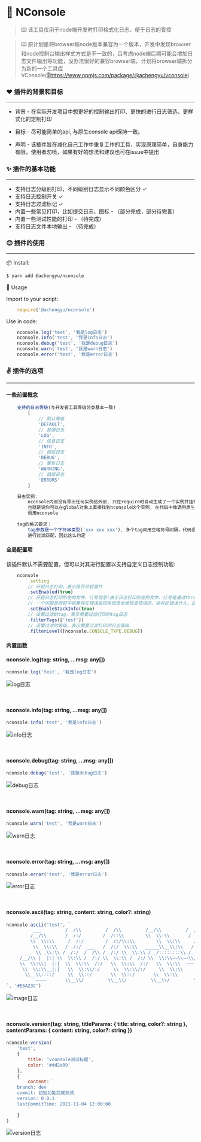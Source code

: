 # 🚀 NConsole
> ⌨️ 该工具仅用于node端开发时打印格式化日志，便于日志的管控

> ⌨️ 原计划是将browser和node版本兼容为一个版本，开发中发现browser和node控制台输出样式方式是不一致的，且考虑node端后期可能会增加日志文件输出等功能，没办法很好的兼容browser端，计划将browser端拆分为新的一个工具库VConsole(🔗https://www.npmjs.com/package/@achengyu/vconsole)

### ❤️ 插件的背景和目标
___
- 背景 - 在实际开发项目中想更好的控制输出打印、更快的进行日志筛选、更样式化的定制打印


- 目标 - 尽可能简单的api, 与原生console api保持一致。


- 声明 - 该插件旨在减化自己工作中重复工作的工具，实现原理简单，自身能力有限，使用者勿喷，如果有好的想法和建议也可在issue中提出

### ✨️ 插件的基本功能
___
 - 支持日志分级别打印，不同级别日志显示不同颜色区分 ✓
 - 支持日志控制开关 ✓
 - 支持日志过滤标记 ✓
 - 内置一些常见打印，比如提交日志、图标 - （部分完成，部分待完善） 
 - 内置一些测试性能的打印 - （待完成）
 - 支持日志文件本地输出 - （待完成）

### 😊️  插件的使用
___
📦 Install:
```bash
$ yarn add @achengyu/nconsole
```

🔨 Usage

Import to your script:
```js
    require('@achengyu/nconsole')
```

Use in code:
```javascript
    nconsole.log('test', '我是log日志')
    nconsole.info('test', '我是info日志')
    nconsole.debug('test', '我是debug日志')
    nconsole.warn('test', '我是warn日志')
    nconsole.error('test', '我是error日志')
```

### ✌  插件的选项
___
#### 一些前置概念
```javascript
    支持的日志等级(与开发者工具等级分类基本一致)
        [
            // 默认等级
            'DEFAULT',
            // 普通日志
            'LOG',
            // 信息日志
            'INFO',
            // 调试日志
            'DEBUG',
            // 警告日志
            'WARNING',
            // 错误日志
            'ERRORS'
        ]

    日志实例:
        nconsole内部没有导出任何实例给外部, 只在require时自动生成了一个实例并挂载到了global对象上,
        也就是说你可以在global对象上直接找到nconsole这个实例, 在代码中像调用原生console一样直接
        调用nconsole
        
    tag的格式要求：
        tag参数是一个字符串类型('xxx xxx xxx'), 多个tag间用空格符号间隔，代码逻辑中对多tag
        进行过滤匹配，因此这么约定
```

#### 全局配置项
该插件默认不需要配置，但可以对其进行配置以支持自定义日志控制功能:

```javascript
    nconsole
        .setting
        // 开启日志打印，表示是否开启插件
        .setEnabled(true)
        // 开启日志打印所在的文件、行号信息(由于日志打印所在的文件、行号是通过throw Error捕获错误实现)，这样会存在
        // 一个问题是项目中如果存在错误监控系统是全局检查错误的，会将此错误计入，造成体验不好，增加这个选项用于开关
		.setEnableStackInfo(true)
        // 设置过滤的tag，表示需要过滤打印的tag日志
        .filterTags(['test'])
        // 设置过滤的等级，表示需要过滤打印的日志等级
        .filterLevel([nconsole.CONSOLE_TYPE.DEBUG])
```

#### 内置函数

#### nconsole.log(tag: string, ...msg: any[])

```javascript
nconsole.log('test', '我是log日志')
```
![log日志](http://r2abbrguw.hn-bkt.clouddn.com/nlog.png)

<br/>

#### nconsole.info(tag: string, ...msg: any[])
```javascript
nconsole.info('test', '我是info日志')
```
![info日志](http://r2abbrguw.hn-bkt.clouddn.com/ninfo.png)

<br/>

#### nconsole.debug(tag: string, ...msg: any[])
```javascript
nconsole.debug('test', '我是debug日志')
```
![debug日志](http://r2abbrguw.hn-bkt.clouddn.com/ndebug.png)

<br/>

#### nconsole.warn(tag: string, ...msg: any[])
```javascript
nconsole.warn('test', '我是warn日志')
```
![warn日志](http://r2abbrguw.hn-bkt.clouddn.com/nwarn.png)

<br/>

#### nconsole.error(tag: string, ...msg: any[])
```javascript
nconsole.error('test', '我是error日志')
```
![error日志](http://r2abbrguw.hn-bkt.clouddn.com/nerror.png)

<br/>

#### nconsole.ascii(tag: string, content: string, color?: string)
```javascript
nconsole.ascii('test', `
          ___         /  /\\         /  /\\         /__/\\         /  /\\         /  /\\                       /  /\\
         /__/\\       /  /:/        /  /::\\        \\  \\:\\       /  /:/_       /  /::\\                     /  /:/_
         \\  \\:\\     /  /:/        /  /:/\\:\\        \\  \\:\\     /  /:/ /\\     /  /:/\\:\\    ___     ___    /  /:/ /\\
          \\  \\:\\   /  /:/  ___   /  /:/  \\:\\   _____\\__\\:\\   /  /:/ /::\\   /  /:/  \\:\\  /__/\\   /  /\\  /  /:/ /:/_
      ___  \\__\\:\\ /__/:/  /  /\\ /__/:/ \\__\\:\\ /__/::::::::\\ /__/:/ /:/\\:\\ /__/:/ \\__\\:\\ \\  \\:\\ /  /:/ /__/:/ /:/ /\\
     /__/\\ |  |:| \\  \\:\\ /  /:/ \\  \\:\\ /  /:/ \\  \\:\\~~\\~~\\/ \\  \\:\\/:/~/:/ \\  \\:\\ /  /:/  \\  \\:\\  /:/  \\  \\:\\/:/ /:/
     \\  \\:\\|  |:|  \\  \\:\\  /:/   \\  \\:\\  /:/   \\  \\:\\  ~~~   \\  \\::/ /:/   \\  \\:\\  /:/    \\  \\:\\/:/    \\  \\::/ /:/
      \\  \\:\\__|:|   \\  \\:\\/:/     \\  \\:\\/:/     \\  \\:\\        \\__\\/ /:/     \\  \\:\\/:/      \\  \\::/      \\  \\:\\/:/
       \\__\\::::/     \\  \\::/       \\  \\::/       \\  \\:\\         /__/:/       \\  \\::/        \\__\\/        \\  \\::/
           ~~~~       \\__\\/         \\__\\/         \\__\\/         \\__\\/         \\__\\/                       \\__\\/
`, '#E6A23C')
```
![image日志](http://r2abbrguw.hn-bkt.clouddn.com/nascii.png)

<br/>

#### nconsole.version(tag: string, titleParams: { title: string, color?: string }, contentParams: { content: string, color?: string })
```javascript
nconsole.version(
    'test',
    {
        title: 'vconsole测试标题',
        color: '#dd2a09'
    },
    {
        content: `
    branch: dev
    commit: 初始功能完成测试
    version: 0.0.1
    lastCommitTime: 2021-11-04 12:00:00
        `
    }
)
```
![version日志](http://r2abbrguw.hn-bkt.clouddn.com/nversion.png)